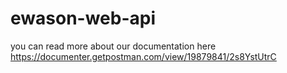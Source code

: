 # ewason-web-api

you can read more about our documentation here https://documenter.getpostman.com/view/19879841/2s8YstUtrC
